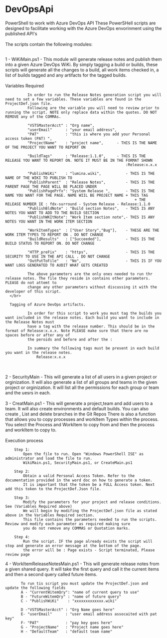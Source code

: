 # DevOpsApi
PowerShell to work with Azure DevOps API
These PowerSHell scripts are designed to facilitate working with the Azure DevOps envorinment using the published API's
</br>
</br>
The scripts contain the following modules:
</br>
</br>

1 - WiKiMain.ps1 - This module will generate release notes and publish them into a given Azure DevOps WiKi.
      By simply tagging a build or builds, these scripts will generate all the changes to a build, all work items checked in,
      a list of builds tagged and any artifacts for the tagged builds.
</br>
</br>
      Variables Required

              In order to run the Release Notes generation script you will need to set a few variables. These variables are found in the ProjectDef.json file. 
              Following are the variable you will need to review prior to running the script. NOTE only replace data within the quotes. DO NOT REMOVE any of the COMMAs.

              "VSTSMasterAcct" : "Org name",
              "userEmail"      : "your email address",
              "PAT"            : "this is where you add your Personal access token (PAT) ",       
              "ProjectName"    : "project name",      - THIS IS THE NAME OF THE PROJECT YOU WANT TO REPORT ON

              "BuildTags"      : "Release:1.1.0",     - THIS IS THE RELEASE YOU WANT TO REPORT ON. NOTE IT MUST BE IN THE FORMAT SHOWN
                                                          :Release:x.x.x 

              "PublishWiKi"    : "lumina.wiki",           - THIS IS THE NAME OF THE WIKI TO PUBLISH TO 
              "PublishParent"  : "Release Notes",         - THIS IS THE PARENT PAGE THE PAGE WILL BE PLACED UNDER
              "PublishPagePrfx": "System Release ",       - THIS IS THE NAME YOU WANT FOR THE PAGE. NAME WIIL BE PROJECT NAME + THIS TAG 
                                                              + THE RELEASE NUMBER IE : fdx-surround - System Release - Release:1.1.0
              "PublishBldNote" : "Build section Notes",   - THIS IS ANY NOTES YOU WANT TO ADD TO THE BUILD SECTION
              "PublishWKItNote": "Work Item section note",- THIS IS ANY NOTES YOU WANT IN THE WORK ITEM SECTION

              "WorkItemTypes"  : ["User Story","Bug"],    - THESE ARE THE WORK ITEM TYPES TO REPORT ON . DO NOT CHANGE
              "BuildResults"   : ["Succeeded"],           - THIS IS THE BUILD STATUS TO REPORT ON. DO NOT CHANGE

              "HTTP_preFix"    : "https",                 - THIS IS THE SECURITY TO USE IN THE API CALL . DO NOT CHANGE
              "OutPutToFile"   : "No",                    - THIS IS IF YOU WANT LOGS GENERATED TO AUDIT WHAT GETS CREATED

              The above parameters are the only ones needed to run thr release notes. The file they reside in contains other parameters. PLEASE do not attemt to 
              change any other parameters without discussing it with the developer of this script.
      </br>

      Tagging of Azure DevOps artifacts. 

              In order for this script to work you must tag the builds you want included in the release notes. Each build you want to include in the Release Notes must 
              have a tag with the release number. This should be in the format of Release:x.x.x. Note PLEASE make sure that there are no spaces before or after any of 
              the peroids and before and after the :

              In summary the following tags must be present in each build you want in the release notes.
                  Release:x.x.x

</br>
</br>
2 - SecurityMain - This will generate a list of all users in a given project or orginization. 
                   It will also generate a list of all groups and teams in the given project or orginization.
                   It will list all the permissions for each group or team and the uesrs in each.
                   
</br>
</br>
3 - CreatMain.ps1 - This will generate a project,team and add users to a team. It will also create environments and default builds.
                    You can also create , List and delete branches in the Git Repos
                    There is also a function that allows you to copy processes and workItem Types within the process. You select the Process and WorkItem to copy from
                    and then the process and workItem to copy to.
                   
</br>
</br>
Execution process

        Step 1:
            Open the file to run. Open "Windows PowerShell ISE" as administrator and load the file to run.
            WikiMain.ps1, SecurityMain.ps1, or CreateMain.ps1
            
        Step 2: 
            Obtain a valid Personal Access Token. Refer to the documentation provided in the word doc on how to generate a token. 
            It is important that the token be a FULL Access token. Next add this token to the ProjectDef.Json file.

        Step 3:
            Modify the parameters for your project and release conditions. See (Variables Required above)
            We will begin by modifing the ProjectDef.json file as stated above in the Variables Required section. 
            This file contains the parameters needed to run the scripts. Review and modify each parameter as required making sure 
            you do not remove any COMMAS or Quotation marks.
                                     
        Step 4:
            Run the script. IF the page already exists the script will stop and generate an error message at the bottom of the page.
            the error will be : Page exists - Script terminated, Please review page

4 - WorkItemReleaseNotesMain.ps1 - This will generate release notes from a given shared query. It will take the first query and call it the current
                                   items and then a second query called future items. 
                                   
           To run tis script you must update the ProjectDef.json and update the following fields
           A - "CurrentWitemQry": "name of current query to use"
           B - "FutureWitemQry" : "name of future query"
           C - "PublishWiKi"    : "xxxxxxxxxxxxx.wiki"
           
           D -"VSTSMasterAcct" : "Org Name goes here"
           E- "userEmail"      : "user email address assocaited with pat key"
           F- "PAT"            : "pay key goes here"
           G - "ProjectName"   : "Project name goes here"
           H - "DefaultTeam"   : "default team name"   
          
           
</br>
</br>

